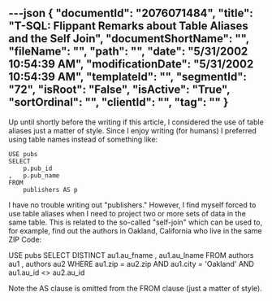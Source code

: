 ---json
{
  "documentId": "2076071484",
  "title": "T-SQL: Flippant Remarks about Table Aliases and the Self Join",
  "documentShortName": "",
  "fileName": "",
  "path": "",
  "date": "5/31/2002 10:54:39 AM",
  "modificationDate": "5/31/2002 10:54:39 AM",
  "templateId": "",
  "segmentId": "72",
  "isRoot": "False",
  "isActive": "True",
  "sortOrdinal": "",
  "clientId": "",
  "tag": ""
}
---

Up until shortly before the writing if this article, I considered the use of table aliases just a matter of style. Since I enjoy writing (for humans) I preferred using table names instead of something like:

    USE pubs
    SELECT
        p.pub_id
    ,   p.pub_name
    FROM
        publishers AS p

I have no trouble writing out &quot;publishers.&quot; However, I find myself forced to use table aliases when I need to project two or more sets of data in the same table. This is related to the so-called &quot;self-join&quot; which can be used to, for example, find out the authors in Oakland, California who live in the same ZIP Code:

USE pubs
SELECT DISTINCT
    au1.au_fname
,   au1.au_lname
FROM
    authors au1
,   authors au2
WHERE
    au1.zip = au2.zip
AND
    au1.city = 'Oakland'
AND
    au1.au_id &lt;&gt; au2.au_id

Note the AS clause is omitted from the FROM clause (just a matter of style).
